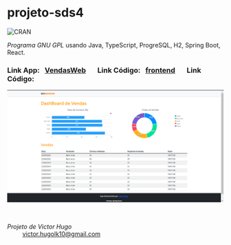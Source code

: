 # projeto-sds4

![CRAN](https://img.shields.io/badge/%20LICENSE%20-GPL%203-blue.svg?style=for-the-badge)

*Programa GNU GPL* usando Java, TypeScript, ProgreSQL, H2, Spring Boot, React.  

### Link App: &nbsp; [VendasWeb](https://dsvendas-victorhugo.netlify.app/) &nbsp;  &nbsp;  &nbsp; Link Código: &nbsp; [frontend](https://github.com/victorhugo9/projeto-sds4/tree/main/frontend) &nbsp;  &nbsp;  &nbsp; Link Código: &nbsp;

![TelaInicial](img/frontend.png)

<br/>

*Projeto de Victor Hugo*
<br/>
&nbsp;&nbsp;&nbsp;&nbsp;&nbsp;&nbsp;&nbsp;&nbsp;&nbsp;[victor.hugolk10@gmail.com](mailto:victor.hugolk10@gmail.com)

